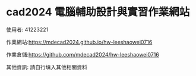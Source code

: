 # cad2024 電腦輔助設計與實習作業網站

使用者: 41223221

作業網站:https://mdecad2024.github.io/hw-leeshaowei0716

作業倉儲:https://github.com/mdecad2024/hw-leeshaowei0716

其他資訊: 請自行填入其他相關資料

